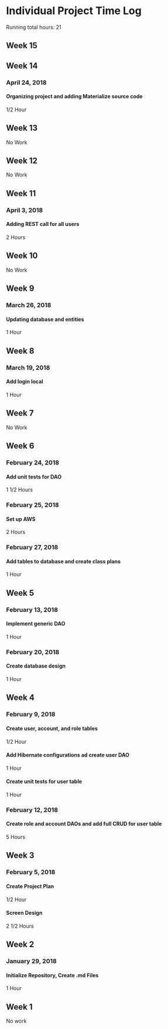 # Individual Project Time Log
Running total hours: 21

## Week 15

## Week 14
### April 24, 2018
#### Organizing project and adding Materialize source code
1/2 Hour

## Week 13
No Work

## Week 12
No Work

## Week 11
### April 3, 2018
#### Adding REST call for all users
2 Hours

## Week 10
No Work

## Week 9
### March 26, 2018
#### Updating database and entities
1 Hour

## Week 8
### March 19, 2018
#### Add login local
1 Hour

## Week 7
No Work

## Week 6
### February 24, 2018
#### Add unit tests for DAO
1 1/2 Hours

### February 25, 2018
#### Set up AWS
2 Hours

### February 27, 2018
#### Add tables to database and create class plans
1 Hour

## Week 5
### February 13, 2018
#### Implement generic DAO
1 Hour

### February 20, 2018
#### Create database design
1 Hour

## Week 4
### February 9, 2018
#### Create user, account, and role tables
1/2 Hour

#### Add Hibernate configurations ad create user DAO
1 Hour

#### Create unit tests for user table
1 Hour

### February 12, 2018
#### Create role and account DAOs and add full CRUD for user table
5 Hours

## Week 3
### February 5, 2018
#### Create Project Plan
1/2 Hour
#### Screen Design
2 1/2 Hours

## Week 2
### January 29, 2018
#### Initialize Repository, Create .md Files
1 Hour

## Week 1
No work